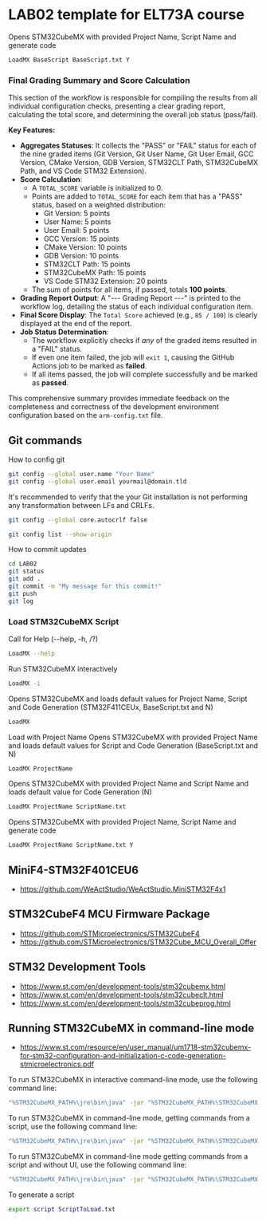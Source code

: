 # LAB02 template for ELT73A course 
Opens STM32CubeMX with provided Project Name, Script Name and generate code
```bash
LoadMX BaseScript BaseScript.txt Y
```
### Final Grading Summary and Score Calculation

This section of the workflow is responsible for compiling the results from all individual configuration checks, presenting a clear grading report, calculating the total score, and determining the overall job status (pass/fail).

**Key Features:**

* **Aggregates Statuses**: It collects the "PASS" or "FAIL" status for each of the nine graded items (Git Version, Git User Name, Git User Email, GCC Version, CMake Version, GDB Version, STM32CLT Path, STM32CubeMX Path, and VS Code STM32 Extension).
* **Score Calculation**:
    * A `TOTAL_SCORE` variable is initialized to 0.
    * Points are added to `TOTAL_SCORE` for each item that has a "PASS" status, based on a weighted distribution:
        * Git Version: 5 points
        * User Name: 5 points
        * User Email: 5 points
        * GCC Version: 15 points
        * CMake Version: 10 points
        * GDB Version: 10 points
        * STM32CLT Path: 15 points
        * STM32CubeMX Path: 15 points
        * VS Code STM32 Extension: 20 points
    * The sum of points for all items, if passed, totals **100 points**.
* **Grading Report Output**: A "--- Grading Report ---" is printed to the workflow log, detailing the status of each individual configuration item.
* **Final Score Display**: The `Total Score` achieved (e.g., `85 / 100`) is clearly displayed at the end of the report.
* **Job Status Determination**:
    * The workflow explicitly checks if *any* of the graded items resulted in a "FAIL" status.
    * If even one item failed, the job will `exit 1`, causing the GitHub Actions job to be marked as **failed**.
    * If all items passed, the job will complete successfully and be marked as **passed**.

This comprehensive summary provides immediate feedback on the completeness and correctness of the development environment configuration based on the `arm-config.txt` file.

## Git commands
How to config git
```bash
git config --global user.name "Your Name"
git config --global user.email yourmail@domain.tld
```
It's recommended to verify that the your Git installation is not performing any transformation between LFs and CRLFs. 

```bash
git config --global core.autocrlf false
```
```bash
git config list --show-origin
```
How to commit updates
```bash
cd LAB02
git status
git add .
git commit -m "My message for this commit!"
git push
git log
```


### Load STM32CubeMX Script

Call for Help (--help, -h, /?)
```bash
LoadMX --help
```
Run STM32CubeMX interactively
```bash
LoadMX -i
```
Opens STM32CubeMX and loads default values for Project Name, Script and Code Generation (STM32F411CEUx, BaseScript.txt and N)
```bash
LoadMX
```
Load with Project Name
Opens STM32CubeMX with provided Project Name and loads default values for Script and Code Generation (BaseScript.txt and N)
```bash
LoadMX ProjectName
```
Opens STM32CubeMX with provided Project Name and Script Name and loads default value for Code Generation (N)
```bash
LoadMX ProjectName ScriptName.txt
```
Opens STM32CubeMX with provided Project Name, Script Name and generate code
```bash
LoadMX ProjectName ScriptName.txt Y
```

## MiniF4-STM32F401CEU6
- https://github.com/WeActStudio/WeActStudio.MiniSTM32F4x1
  
## STM32CubeF4 MCU Firmware Package
- https://github.com/STMicroelectronics/STM32CubeF4
- https://github.com/STMicroelectronics/STM32Cube_MCU_Overall_Offer

## STM32 Development Tools
- https://www.st.com/en/development-tools/stm32cubemx.html
- https://www.st.com/en/development-tools/stm32cubeclt.html
- https://www.st.com/en/development-tools/stm32cubeprog.html

## Running STM32CubeMX in command-line mode
- https://www.st.com/resource/en/user_manual/um1718-stm32cubemx-for-stm32-configuration-and-initialization-c-code-generation-stmicroelectronics.pdf

To run STM32CubeMX in interactive command-line mode, use the following command line:
```bash
"%STM32CubeMX_PATH%\jre\bin\java" -jar "%STM32CubeMX_PATH%\STM32CubeMX.exe" -i
```

To run STM32CubeMX in command-line mode, getting commands from a script, use the following command line:
```bash
"%STM32CubeMX_PATH%\jre\bin\java" -jar "%STM32CubeMX_PATH%\STM32CubeMX.exe" -s ScriptToLoad.txt
```

To run STM32CubeMX in command-line mode getting commands from a script and without UI, use the following command line:
```bash
"%STM32CubeMX_PATH%\jre\bin\java" -jar "%STM32CubeMX_PATH%\STM32CubeMX.exe" -q ScriptToLoad.txt
```

To generate a script
```bash
export script ScriptToLoad.txt
```